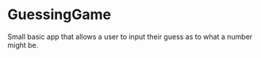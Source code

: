 # GuessingGame
Small basic app that allows a user to input their guess as to what a number might be. 
